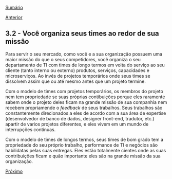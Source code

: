 [Sumário](https://github.com/lucasfantacuci/DevOpsRevelado/blob/master/README.md)


[Anterior](https://github.com/lucasfantacuci/DevOpsRevelado/blob/master/CHAPTER03/3-1-YOUCONTINUOUSLYDEPLOY.md)


## 3.2 - Você organiza seus times ao redor de sua missão

Para servir o seu mercado, como você e a sua organização possuem uma maior missão do que o seus competidores, você organiza o seu departamento de TI com times de longo termos em volta do serviço ao seu cliente (tanto interno ou externo) produtos, serviços, capacidades e microserviços. Ao invés de projetos temporários onde seus times se dissolvem assim que ou até mesmo antes que um projeto termine.


Com o modelo de times com projetos temporários, os membros do projeto nem tem propriedade se suas próprias contibuições porque eles raramente sabem onde o projeto deles ficam na grande missão de sua companhia nem recebem propriamende o *feedback* de seus trabalhos. Seus trabalhos são constantemente direcionados a eles de acordo com a sua área de expertise (desenvolvedor de banco de dados, designer front-end, tradutor, etc.) apartir de varios projetos diferentes, e eles vivem em um mundo de interrupções contínuas.


Com o modelo de times de longos termos, seus times de bom grado tem a propriedade do seu próprio trabalho, performance de TI e negócios são habilidatas pelas suas entregas. Eles estão totalmente cientes onde as suas contribuições ficam e quão importante eles são na grande missão da sua organização.


[Próximo]()
